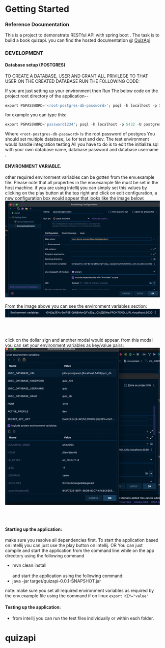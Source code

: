 # Getting Started

### Reference Documentation
This is a project to demonstrate RESTful API with spring boot . The task is to build a book quizapi.
you can find the hosted documentation @ [QuizApi](https://documenter.getpostman.com/view/7638519/UVCB94RP)

### DEVELOPMENT

#### Database setup (POSTGRES)

TO CREATE A DATABASE, USER AND GRANT ALL PRIVILEGE TO THAT USER ON THE CREATED DATABASE RUN THE FOLLOWING CODE:

If you are just setting up your environment then Run The below code on the project root directory of the application--

 ```sql
export PGPASSWORD='<root-postgres-db-password>'; psql -h localhost -p 5432 -U <root-user> -f initializer.sql -d <root-database>
```
for example you can type this:
```sql
export PGPASSWORD='password1234'; psql -h localhost -p 5432 -U postgres -f initializer.sql -d postgres
```

Where `<root-postgres-db-password>` is the root password of postgres You should set multiple database, i.e for test and
dev. The test environment would handle integration testing All you have to do is to edit the initialize.sql with your own
database name, database password and database  username . 

#### ENVIRONMENT VARIABLE.
other required environment variables can be gotten from the env.example file. Please note that all properties in 
the env.example file must be set in the host machine. if you are using intellij you can simply set this values by
clicking on the play button at the top right and click on edit configuration, a new configuration box would appear that looks like the
image below:
![Image one](image-1.png)
<br/>
<br/>
From the image above you can see the environment variables section:
![Image Two](image-2.png)

<br/>
<br/>

click on the dollar sign and another modal would appear. from this modal you can set your environment variables as key/value pairs:
![Image Two](image-3.png)

<br/>
<br/>

#### Starting up the application:
make sure you resolve all dependencies first.
To start the application based on intellij you can just use the play button on intellij.
OR You can just compile and start the application from the command line while on the app directory using the following command
- mvn clean install
  <br/>
  <br/>
and start the application using the following command:
- java -jar  target/quizapi-0.0.1-SNAPSHOT.jar 

note: make sure you set all required environment variables as required by the env.example file using the command if on linux
`export KEY="value"`



#### Testing up the application:

- from intellij you can run the test files individually or within each folder.

# quizapi
